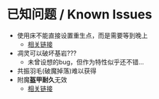 # 已知问题 / Known Issues

- 使用床不能直接设置重生点，而是需要等到晚上
    - [相关链接](https://github.com/someaddons/dusk/issues/18)
- 凋灵可以破坏基岩???
    - 未曾设想的bug，但作为特性似乎还不错...
- 共振羽毛(破魔掉落)难以获得
- 附魔**盔甲耐久**无效
    - [相关链接](https://github.com/LangYueMc/EquipmentStandard/pull/13)